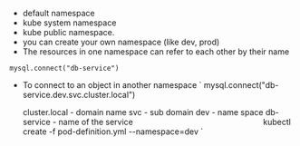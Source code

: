 - default namespace 
- kube system namespace
- kube public namespace. 
- you can create your own namespace (like dev, prod)
- The resources in one namespace can refer to each other by their name 

`
    mysql.connect("db-service")
 `

 - To connect to an object in another namespace
`
    mysql.connect("db-service.dev.svc.cluster.local")
     
     cluster.local   - domain name 
     svc - sub domain
     dev - name space
     db-service - name of the service 
 `                              
`
kubectl create -f pod-definition.yml --namespace=dev
`
